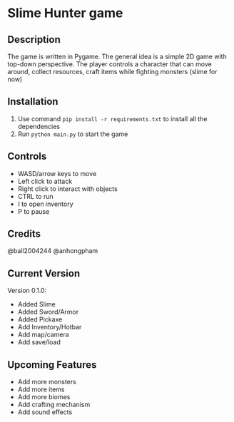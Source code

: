 # Slime Hunter game

## Description
The game is written in Pygame. The general idea is a simple 2D game with top-down perspective. The player controls a character that can move around, collect resources, craft items while fighting monsters (slime for now)

## Installation
1. Use command `pip install -r requirements.txt` to install all the dependencies
2. Run `python main.py` to start the game

## Controls
- WASD/arrow keys to move
- Left click to attack
- Right click to interact with objects
- CTRL to run
- I to open inventory
- P to pause

## Credits
@ball2004244
@anhongpham

## Current Version
Version 0.1.0:
- Added Slime
- Added Sword/Armor
- Added Pickaxe
- Add Inventory/Hotbar
- Add map/camera
- Add save/load 

## Upcoming Features
- Add more monsters
- Add more items
- Add more biomes
- Add crafting mechanism
- Add sound effects
